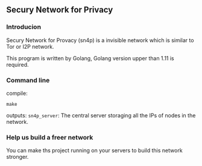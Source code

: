 ## Secury Network for Privacy
### Introducion
Secury Network for Provacy (sn4p) is a invisible network which is similar to Tor or I2P network.

This program is written by Golang, Golang version upper than 1.11 is required.

### Command line
compile:
```shell
make
```
outputs:
`sn4p_server`: The central server storaging all the IPs of nodes in the network.

### Help us build a freer network
You can make ths project running on your servers to build this network stronger.
